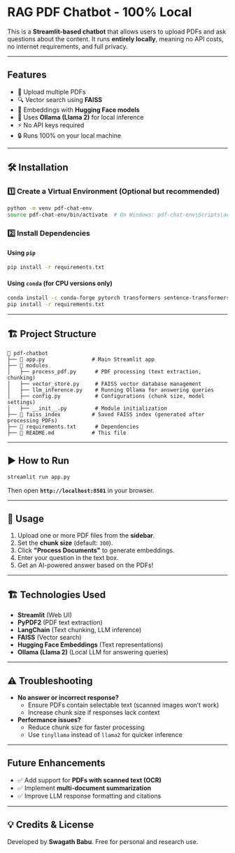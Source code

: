# RAG PDF Chatbot - 100% Local

This is a **Streamlit-based chatbot** that allows users to upload PDFs and ask questions about the content. It runs **entirely locally**, meaning no API costs, no internet requirements, and full privacy.

---

## Features
- 📂 Upload multiple PDFs
- 🔍 Vector search using **FAISS**
- 🧠 Embeddings with **Hugging Face models**
- 🤖 Uses **Ollama (Llama 2)** for local inference
- ⚡ No API keys required
- 🔒 Runs 100% on your local machine

---

## 🛠 Installation
### **1️⃣ Create a Virtual Environment** (Optional but recommended)
```bash
python -m venv pdf-chat-env
source pdf-chat-env/bin/activate  # On Windows: pdf-chat-env\Scripts\activate
```

### **2️⃣ Install Dependencies**
#### **Using `pip`**
```bash
pip install -r requirements.txt
```

#### **Using `conda` (for CPU versions only)**
```bash
conda install -c conda-forge pytorch transformers sentence-transformers faiss-cpu
pip install -r requirements.txt
```

---

## 🏗 Project Structure
```
📂 pdf-chatbot
├── 📄 app.py               # Main Streamlit app
├── 📂 modules
│   ├── process_pdf.py      # PDF processing (text extraction, chunking)
│   ├── vector_store.py     # FAISS vector database management
│   ├── llm_inference.py    # Running Ollama for answering queries
│   ├── config.py           # Configurations (chunk size, model settings)
│   ├── __init__.py         # Module initialization
├── 📂 faiss_index          # Saved FAISS index (generated after processing PDFs)
├── 📄 requirements.txt      # Dependencies
├── 📄 README.md            # This file
```

---

## ▶️ How to Run
```bash
streamlit run app.py
```
Then open **`http://localhost:8501`** in your browser.

---

## 📝 Usage
1. Upload one or more PDF files from the **sidebar**.
2. Set the **chunk size** (default: `300`).
3. Click **"Process Documents"** to generate embeddings.
4. Enter your question in the text box.
5. Get an AI-powered answer based on the PDFs!

---

## 🏗 Technologies Used
- **Streamlit** (Web UI)
- **PyPDF2** (PDF text extraction)
- **LangChain** (Text chunking, LLM inference)
- **FAISS** (Vector search)
- **Hugging Face Embeddings** (Text representations)
- **Ollama (Llama 2)** (Local LLM for answering queries)

---

## ⚠️ Troubleshooting
- **No answer or incorrect response?**
  - Ensure PDFs contain selectable text (scanned images won’t work)
  - Increase chunk size if responses lack context
- **Performance issues?**
  - Reduce chunk size for faster processing
  - Use `tinyllama` instead of `llama2` for quicker inference

---

## Future Enhancements
- ✅ Add support for **PDFs with scanned text (OCR)**
- ✅ Implement **multi-document summarization**
- ✅ Improve LLM response formatting and citations

---

## 💡 Credits & License
Developed by **Swagath Babu**. Free for personal and research use. 

